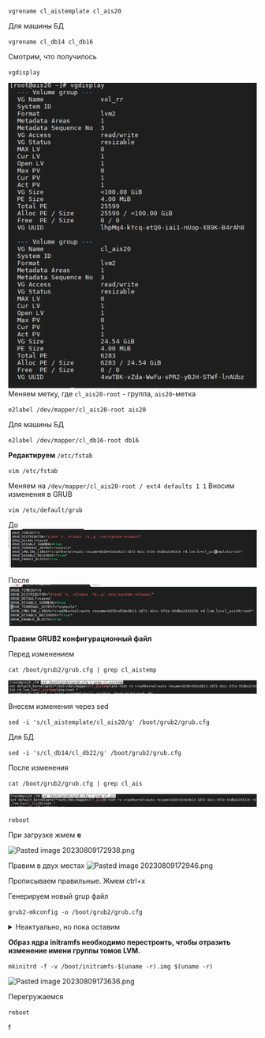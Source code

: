 
`vgrename cl_aistemplate cl_ais20`

Для машины БД

`vgrename cl_db14 cl_db16`

Смотрим, что получилось

`vgdisplay`

![vgdisplay.png](../Files/vgdisplay.png)
Меняем метку, где `cl_ais20-root` - группа, `ais20`-метка

`e2label /dev/mapper/cl_ais20-root ais20`

Для машины БД

`e2label /dev/mapper/cl_db16-root db16`

**Редактируем** `/etc/fstab`

`vim /etc/fstab`

Меняем на
`/dev/mapper/cl_ais20-root / ext4 defaults 1 1`
Вносим изменения в GRUB

`vim /etc/default/grub`

До
![Pasted_image_20230809172853.png](../Files/Pasted_image_20230809172853.png)

После
![Pasted_image_20230809172902.png](../Files/Pasted_image_20230809172902.png)

**Правим GRUB2 конфигурационный файл**

Перед изменением

`cat /boot/grub2/grub.cfg | grep cl_aistemp`

![Pasted_image_20230809172917.png](../Files/Pasted_image_20230809172917.png)

Внесем изменения через sed

`sed -i 's/cl_aistemplate/cl_ais20/g' /boot/grub2/grub.cfg`

Для БД

`sed -i 's/cl_db14/cl_db22/g' /boot/grub2/grub.cfg`

После изменения

`cat /boot/grub2/grub.cfg | grep cl_ais`

![Pasted_image_20230809172927.png](../Files/Pasted_image_20230809172927.png)

`reboot`

При загрузке жмем **е**

![Pasted image 20230809172938.png](Pasted%20image%2020230809172938.png)

Правим в двух местах
![Pasted image 20230809172946.png](Pasted%20image%2020230809172946.png)


Прописываем правильные. Жмем ctrl+x

Генерируем новый grup файл

`grub2-mkconfig -o /boot/grub2/grub.cfg`



<details>
<summary>Неактуально, но пока оставим</summary>
**Активируем новую группу домов и обновляем атрибуты**

```
vgchange -ay
lvchange /dev/cl_ais20/root --refresh
lvchange /dev/vol_rr/rr --refresh
```

**Образ ядра initramfs необходимо перестроить, чтобы отразить изменение имени группы томов LVM.**

Смотрим текущее ядро

`uname -r`

![](core_version.png)

Сделаем копию

`cp /boot/initramfs-$(uname -r).img /boot/initramfs-$(uname -r).img.`

</details>

**Образ ядра initramfs необходимо перестроить, чтобы отразить изменение имени группы томов LVM.**

`mkinitrd -f -v /boot/initramfs-$(uname -r).img $(uname -r)`

![Pasted image 20230809173636.png](Pasted%20image%2020230809173636.png)

Перегружаемся

`reboot`

f